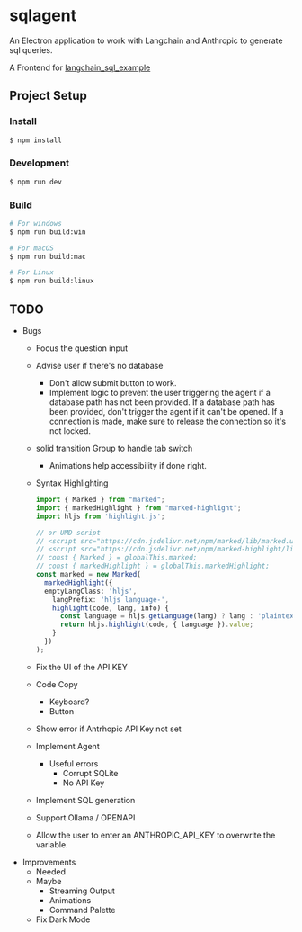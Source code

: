 # sqlagent

An Electron application to work with Langchain and Anthropic to generate sql queries.

A Frontend for [langchain_sql_example](https://github.com/RyanGreenup/langchain_sql_example)

## Project Setup

### Install

```bash
$ npm install
```

### Development

```bash
$ npm run dev
```

### Build

```bash
# For windows
$ npm run build:win

# For macOS
$ npm run build:mac

# For Linux
$ npm run build:linux
```

## TODO

- Bugs
  - Focus the question input
  - Advise user if there's no database
    - Don't allow submit button to work.
    - Implement logic to prevent the user triggering the agent if a database path has not been provided. If a database path has been provided, don't trigger the agent if it can't be opened. If a connection is made, make sure to release the connection so it's not locked.
  - solid transition Group to handle tab switch
    - Animations help accessibility if done right.
  - Syntax Highlighting

      ```ts
      import { Marked } from "marked";
      import { markedHighlight } from "marked-highlight";
      import hljs from 'highlight.js';

      // or UMD script
      // <script src="https://cdn.jsdelivr.net/npm/marked/lib/marked.umd.js"></script>
      // <script src="https://cdn.jsdelivr.net/npm/marked-highlight/lib/index.umd.js"></script>
      // const { Marked } = globalThis.marked;
      // const { markedHighlight } = globalThis.markedHighlight;
      const marked = new Marked(
        markedHighlight({
        emptyLangClass: 'hljs',
          langPrefix: 'hljs language-',
          highlight(code, lang, info) {
            const language = hljs.getLanguage(lang) ? lang : 'plaintext';
            return hljs.highlight(code, { language }).value;
          }
        })
      );

      ```


  - Fix the UI of the API KEY
  - Code Copy
    - Keyboard?
    - Button
  - Show error if Antrhopic API Key not set
  - Implement Agent
    - Useful errors
      - Corrupt SQLite
      - No API Key
  - Implement SQL generation
  - Support Ollama / OPENAPI
  - Allow the user to enter an ANTHROPIC_API_KEY to overwrite the variable.
- Improvements
  - Needed
  - Maybe
    - Streaming Output
    - Animations
    - Command Palette
  - Fix Dark Mode
